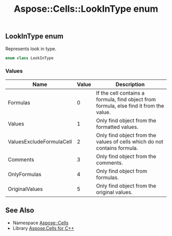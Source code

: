 ﻿---
title: Aspose::Cells::LookInType enum
linktitle: LookInType
second_title: Aspose.Cells for C++ API Reference
description: 'Aspose::Cells::LookInType enum. Represents look in type in C++.'
type: docs
weight: 22100
url: /cpp/aspose.cells/lookintype/
---
## LookInType enum


Represents look in type.

```cpp
enum class LookInType
```

### Values

| Name | Value | Description |
| --- | --- | --- |
| Formulas | 0 | If the cell contains a formula, find object from formula, else find it from the value. |
| Values | 1 | Only find object from the formatted values. |
| ValuesExcludeFormulaCell | 2 | Only find object from the values of cells which do not contains formula. |
| Comments | 3 | Only find object from the comments. |
| OnlyFormulas | 4 | Only find object from formulas. |
| OriginalValues | 5 | Only find object from the original values. |

## See Also

* Namespace [Aspose::Cells](../)
* Library [Aspose.Cells for C++](../../)
